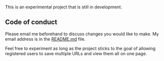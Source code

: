 This is an experimental project that is still in development.

## Code of conduct

Please email me beforehand to discuss changes you would like to make. My email address is in the [README.md](README.md) file.

Feel free to experiment as long as the project sticks to the goal of allowing registered users to save multiple URLs and view them all on one page.
